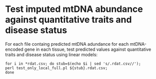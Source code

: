 # Test imputed mtDNA abundance against quantitative traits and disease status

For each file containg predicted mtDNA adundance for each mtDNA-encoded gene in each tissue, test predicted values against quantitative traits and disease status using linear models:

```
for i in *rdat.csv; do stub=$(echo $i | sed 's/.rdat.csv//');
perl test_only_local_full.pl ${stub}.rdat.csv;
done
```
